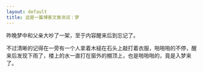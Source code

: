 ```yaml
---
layout: default
title: 这是一篇博客文章测试：梦
--- 
```


昨晚梦中和父亲大吵了一架，至于内容醒来后到忘记了。

不过清晰的记得在一旁有一个人拿着木槌在石头上敲打着衣服，啪啪啪的不停，醒来后发现下雨了，楼上的水一直打在窗外的棚顶上，也是啪啪啪的，竟是入梦来了。